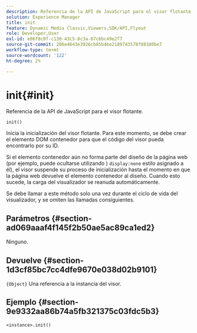 ```yaml
---
description: Referencia de la API de JavaScript para el visor flotante.
solution: Experience Manager
title: init
feature: Dynamic Media Classic,Viewers,SDK/API,Flyout
role: Developer,User
exl-id: e86f8c0f-c130-43c5-8c3a-07c6bc49e2f7
source-git-commit: 206e4643e3926cb85b4be2189743578f88180be7
workflow-type: tm+mt
source-wordcount: '122'
ht-degree: 2%

---
```


# init{#init}

Referencia de la API de JavaScript para el visor flotante.

`init()`

Inicia la inicialización del visor flotante. Para este momento, se debe crear el elemento DOM contenedor para que el código del visor pueda encontrarlo por su ID.

Si el elemento contenedor aún no forma parte del diseño de la página web (por ejemplo, puede ocultarse utilizando ) `display:none` estilo asignado a él), el visor suspende su proceso de inicialización hasta el momento en que la página web devuelve el elemento contenedor al diseño. Cuando esto sucede, la carga del visualizador se reanuda automáticamente.

Se debe llamar a este método solo una vez durante el ciclo de vida del visualizador, y se omiten las llamadas consiguientes.

## Parámetros {#section-ad069aaaf4f145f2b50ae5ac89ca1ed2}

Ninguno.

## Devuelve {#section-1d3cf85bc7cc4dfe9670e038d02b9101}

`{Object}` Una referencia a la instancia del visor.

## Ejemplo {#section-9e9332aa86b74a5fb321375c03fdc5b3}

```
<instance>.init()
```
